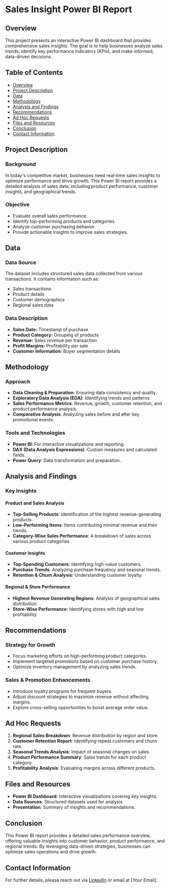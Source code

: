 # Sales Insight Power BI Report

## Overview
This project presents an interactive Power BI dashboard that provides comprehensive sales insights. The goal is to help businesses analyze sales trends, identify key performance indicators (KPIs), and make informed, data-driven decisions.

## Table of Contents
- [Overview](#overview)
- [Project Description](#project-description)
- [Data](#data)
- [Methodology](#methodology)
- [Analysis and Findings](#analysis-and-findings)
- [Recommendations](#recommendations)
- [Ad Hoc Requests](#ad-hoc-requests)
- [Files and Resources](#files-and-resources)
- [Conclusion](#conclusion)
- [Contact Information](#contact-information)

## Project Description
### Background
In today's competitive market, businesses need real-time sales insights to optimize performance and drive growth. This Power BI report provides a detailed analysis of sales data, including product performance, customer insights, and geographical trends.

### Objective
- Evaluate overall sales performance.
- Identify top-performing products and categories.
- Analyze customer purchasing behavior.
- Provide actionable insights to improve sales strategies.

## Data
### Data Source
The dataset includes structured sales data collected from various transactions. It contains information such as:
- Sales transactions
- Product details
- Customer demographics
- Regional sales data

### Data Description
- **Sales Date:** Timestamp of purchase
- **Product Category:** Grouping of products
- **Revenue:** Sales revenue per transaction
- **Profit Margins:** Profitability per sale
- **Customer Information:** Buyer segmentation details

## Methodology
### Approach
- **Data Cleaning & Preparation**: Ensuring data consistency and quality.
- **Exploratory Data Analysis (EDA)**: Identifying trends and patterns.
- **Sales Performance Metrics**: Revenue, growth, customer retention, and product performance analysis.
- **Comparative Analysis**: Analyzing sales before and after key promotional events.

### Tools and Technologies
- **Power BI**: For interactive visualizations and reporting.
- **DAX (Data Analysis Expressions)**: Custom measures and calculated fields.
- **Power Query**: Data transformation and preparation.

## Analysis and Findings
### Key Insights
#### Product and Sales Analysis
- **Top-Selling Products**: Identification of the highest revenue-generating products.
- **Low-Performing Items**: Items contributing minimal revenue and their trends.
- **Category-Wise Sales Performance**: A breakdown of sales across various product categories.

#### Customer Insights
- **Top-Spending Customers**: Identifying high-value customers.
- **Purchase Trends**: Analyzing purchase frequency and seasonal trends.
- **Retention & Churn Analysis**: Understanding customer loyalty.

#### Regional & Store Performance
- **Highest Revenue Generating Regions**: Analysis of geographical sales distribution.
- **Store-Wise Performance**: Identifying stores with high and low profitability.

## Recommendations
### Strategy for Growth
- Focus marketing efforts on high-performing product categories.
- Implement targeted promotions based on customer purchase history.
- Optimize inventory management by analyzing sales trends.

### Sales & Promotion Enhancements
- Introduce loyalty programs for frequent buyers.
- Adjust discount strategies to maximize revenue without affecting margins.
- Explore cross-selling opportunities to boost average order value.

## Ad Hoc Requests
1. **Regional Sales Breakdown**: Revenue distribution by region and store.
2. **Customer Retention Report**: Identifying repeat customers and churn rate.
3. **Seasonal Trends Analysis**: Impact of seasonal changes on sales.
4. **Product Performance Summary**: Sales trends for each product category.
5. **Profitability Analysis**: Evaluating margins across different products.

## Files and Resources
- **Power BI Dashboard**: Interactive visualizations covering key insights.
- **Data Sources**: Structured datasets used for analysis.
- **Presentation**: Summary of insights and recommendations.

## Conclusion
This Power BI report provides a detailed sales performance overview, offering valuable insights into customer behavior, product performance, and regional trends. By leveraging data-driven strategies, businesses can optimize sales operations and drive growth.

## Contact Information
For further details, please reach out via [LinkedIn](#) or email at [Your Email].

